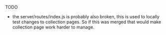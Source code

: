 TODO

- the server/routes/index.js is probably also broken, this is used to locally test changes to collection pages. So if this was merged that would make collection page work harder to manage.
